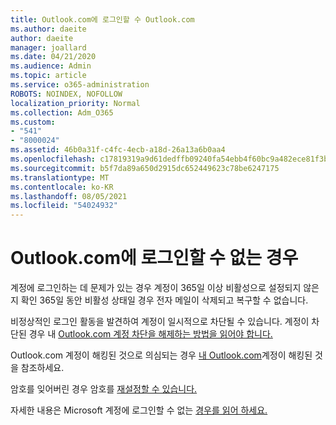 ```yaml
---
title: Outlook.com에 로그인할 수 Outlook.com
ms.author: daeite
author: daeite
manager: joallard
ms.date: 04/21/2020
ms.audience: Admin
ms.topic: article
ms.service: o365-administration
ROBOTS: NOINDEX, NOFOLLOW
localization_priority: Normal
ms.collection: Adm_O365
ms.custom:
- "541"
- "8000024"
ms.assetid: 46b0a31f-c4fc-4ecb-a18d-26a13a6b0aa4
ms.openlocfilehash: c17819319a9d61dedffb09240fa54ebb4f60bc9a482ece81f3b72693abea3d2e
ms.sourcegitcommit: b5f7da89a650d2915dc652449623c78be6247175
ms.translationtype: MT
ms.contentlocale: ko-KR
ms.lasthandoff: 08/05/2021
ms.locfileid: "54024932"
---
```

# <a name="cant-sign-in-to-outlookcom"></a>Outlook.com에 로그인할 수 없는 경우

계정에 로그인하는 데 문제가 있는 경우 계정이 365일 이상 비활성으로 설정되지 않은지 확인 365일 동안 비활성 상태일 경우 전자 메일이 삭제되고 복구할 수 없습니다.
  
비정상적인 로그인 활동을 발견하여 계정이 일시적으로 차단될 수 있습니다. 계정이 차단된 경우 내 [Outlook.com 계정 차단을 해제하는 방법을 읽어야 합니다.](https://support.office.com/article/f4ad2701-d166-4d8b-8a6a-9af2a1f8a4c4?wt.mc_id=Office_Outlook_com_Alchemy)
  
Outlook.com 계정이 해킹된 것으로 의심되는 경우 [내 Outlook.com](https://support.office.com/article/35993ac5-ac2f-494e-aacb-5232dda453d8?wt.mc_id=Office_Outlook_com_Alchemy)계정이 해킹된 것을 참조하세요.
  
암호를 잊어버린 경우 암호를 [재설정할 수 있습니다.](https://go.microsoft.com/fwlink/p/?LinkID=242804)
  
자세한 내용은 Microsoft 계정에 로그인할 수 없는 [경우를 읽어 하세요.](https://go.microsoft.com/fwlink/p/?linkid=837479)
  